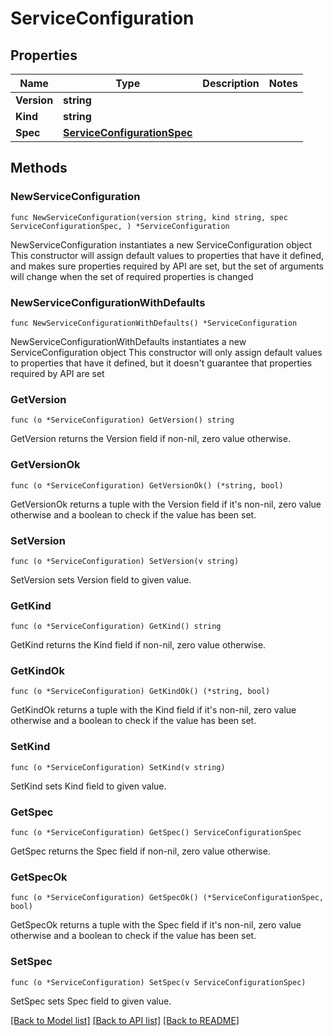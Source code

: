 # ServiceConfiguration

## Properties

Name | Type | Description | Notes
------------ | ------------- | ------------- | -------------
**Version** | **string** |  | 
**Kind** | **string** |  | 
**Spec** | [**ServiceConfigurationSpec**](ServiceConfiguration_spec.md) |  | 

## Methods

### NewServiceConfiguration

`func NewServiceConfiguration(version string, kind string, spec ServiceConfigurationSpec, ) *ServiceConfiguration`

NewServiceConfiguration instantiates a new ServiceConfiguration object
This constructor will assign default values to properties that have it defined,
and makes sure properties required by API are set, but the set of arguments
will change when the set of required properties is changed

### NewServiceConfigurationWithDefaults

`func NewServiceConfigurationWithDefaults() *ServiceConfiguration`

NewServiceConfigurationWithDefaults instantiates a new ServiceConfiguration object
This constructor will only assign default values to properties that have it defined,
but it doesn't guarantee that properties required by API are set

### GetVersion

`func (o *ServiceConfiguration) GetVersion() string`

GetVersion returns the Version field if non-nil, zero value otherwise.

### GetVersionOk

`func (o *ServiceConfiguration) GetVersionOk() (*string, bool)`

GetVersionOk returns a tuple with the Version field if it's non-nil, zero value otherwise
and a boolean to check if the value has been set.

### SetVersion

`func (o *ServiceConfiguration) SetVersion(v string)`

SetVersion sets Version field to given value.


### GetKind

`func (o *ServiceConfiguration) GetKind() string`

GetKind returns the Kind field if non-nil, zero value otherwise.

### GetKindOk

`func (o *ServiceConfiguration) GetKindOk() (*string, bool)`

GetKindOk returns a tuple with the Kind field if it's non-nil, zero value otherwise
and a boolean to check if the value has been set.

### SetKind

`func (o *ServiceConfiguration) SetKind(v string)`

SetKind sets Kind field to given value.


### GetSpec

`func (o *ServiceConfiguration) GetSpec() ServiceConfigurationSpec`

GetSpec returns the Spec field if non-nil, zero value otherwise.

### GetSpecOk

`func (o *ServiceConfiguration) GetSpecOk() (*ServiceConfigurationSpec, bool)`

GetSpecOk returns a tuple with the Spec field if it's non-nil, zero value otherwise
and a boolean to check if the value has been set.

### SetSpec

`func (o *ServiceConfiguration) SetSpec(v ServiceConfigurationSpec)`

SetSpec sets Spec field to given value.



[[Back to Model list]](../README.md#documentation-for-models) [[Back to API list]](../README.md#documentation-for-api-endpoints) [[Back to README]](../README.md)


